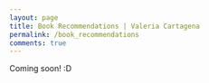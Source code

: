 ```yaml
---
layout: page
title: Book Recommendations | Valeria Cartagena
permalink: /book_recommendations
comments: true
---
```


<p>Coming soon! :D</p>